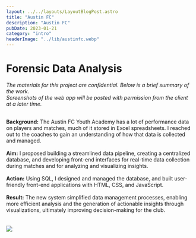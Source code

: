 ```yaml
---
layout: ../../layouts/LayoutBlogPost.astro
title: "Austin FC"
description: "Austin FC"
pubDate: 2023-01-21
category: "intro"
headerImage: "../lib/austinfc.webp"
---
```


# Forensic Data Analysis

_The materials for this project are confidential. Below is a brief summary of the work._
<br>_Screenshots of the web app will be posted with permission from the client at a later time._
<br><br>

**Background:** The Austin FC Youth Academy has a lot of performance data on players and matches, much of it stored in Excel spreadsheets. I reached out to the coaches to gain an understanding of how that data is collected and managed.
<br><br>
**Aim:**  I proposed building a streamlined data pipeline, creating a centralized database, and developing front-end interfaces for real-time data collection during matches and for analyzing and visualizing insights.
<br><br>
**Action:** Using SQL, I designed and managed the database, and built user-friendly front-end applications with HTML, CSS, and JavaScript.
<br><br>
**Result:** The new system simplified data management processes, enabling more efficient analysis and the generation of actionable insights through visualizations, ultimately improving decision-making for the club.
<br><br><br>
<img src="../../src/lib/austinfcgraphs.png">
<br><br>